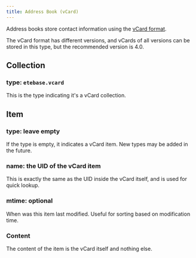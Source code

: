 ```yaml
---
title: Address Book (vCard)
---
```


Address books store contact information using the [vCard format](https://en.wikipedia.org/wiki/VCard).

The vCard format has different versions, and vCards of all versions can be stored in this type, but the recommended version is 4.0.

## Collection

### type: `etebase.vcard`

This is the type indicating it's a vCard collection.


## Item

### type: leave empty

If the type is empty, it indicates a vCard item. New types may be added in the future.

### name: the UID of the vCard item

This is exactly the same as the UID inside the vCard itself, and is used for quick lookup.

### mtime: optional

When was this item last modified. Useful for sorting based on modification time.

### Content

The content of the item is the vCard itself and nothing else.

